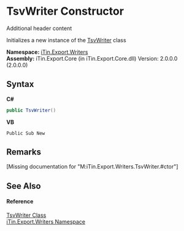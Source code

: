 # TsvWriter Constructor 
Additional header content 

Initializes a new instance of the <a href="T_iTin_Export_Writers_TsvWriter">TsvWriter</a> class

**Namespace:**&nbsp;<a href="N_iTin_Export_Writers">iTin.Export.Writers</a><br />**Assembly:**&nbsp;iTin.Export.Core (in iTin.Export.Core.dll) Version: 2.0.0.0 (2.0.0.0)

## Syntax

**C#**<br />
``` C#
public TsvWriter()
```

**VB**<br />
``` VB
Public Sub New
```


## Remarks
\[Missing <remarks> documentation for "M:iTin.Export.Writers.TsvWriter.#ctor"\]

## See Also


#### Reference
<a href="T_iTin_Export_Writers_TsvWriter">TsvWriter Class</a><br /><a href="N_iTin_Export_Writers">iTin.Export.Writers Namespace</a><br />